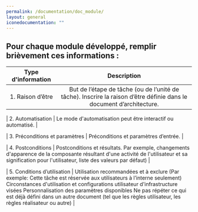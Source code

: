 ```yaml
---
permalink: /documentation/doc_module/
layout: general
iconedocumentation: ""
---
```


## Pour chaque module développé, remplir brièvement ces informations :

|   Type d'information      |                                       Description                      |
|:-------------------------------------------------------------------------------------------------------:|:---------------:| 
|       1. Raison d’être                  | But de l’étape de tâche (ou de l’unité de tâche).  Inscrire la raison d’être définie dans le document d’architecture. | 

|       2. Automatisation                 | Le mode d'automatisation peut être interactif ou automatisé.  |

|       3. Préconditions et paramètres    | Préconditions et paramètres d’entrée.  |

|       4. Postconditions                 | Postconditions et résultats. Par exemple, changements d'apparence de la composante résultant d'une activité de l'utilisateur et sa signification pour l'utilisateur, liste des valeurs par défaut)  |

|       5. Conditions d’utilisation       | Utilisation recommandées et à exclure  (Par exemple: Cette tâche est réservée aux utilisateurs à l’interne seulement) Circonstances d'utilisation et configurations utilisateur d'infrastructure visées  Personnalisation des paramètres disponibles Ne pas répéter ce qui est déjà défini dans un autre document (tel que les règles utilisateur, les règles réalisateur ou autre)  |
